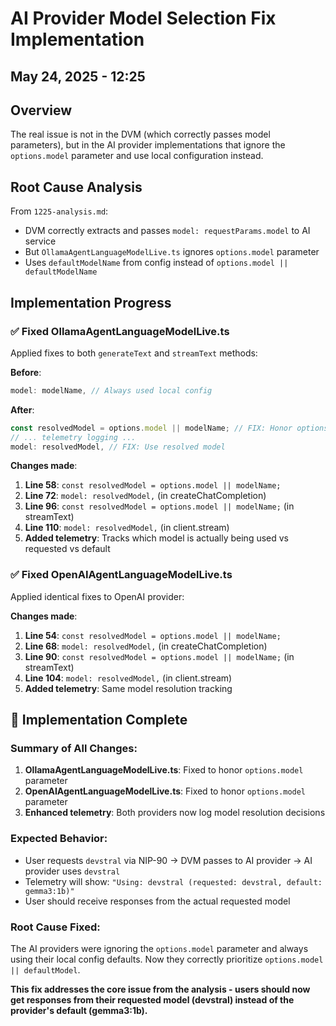 # AI Provider Model Selection Fix Implementation
## May 24, 2025 - 12:25

## Overview
The real issue is not in the DVM (which correctly passes model parameters), but in the AI provider implementations that ignore the `options.model` parameter and use local configuration instead.

## Root Cause Analysis
From `1225-analysis.md`:
- DVM correctly extracts and passes `model: requestParams.model` to AI service
- But `OllamaAgentLanguageModelLive.ts` ignores `options.model` parameter 
- Uses `defaultModelName` from config instead of `options.model || defaultModelName`

## Implementation Progress

### ✅ Fixed OllamaAgentLanguageModelLive.ts
Applied fixes to both `generateText` and `streamText` methods:

**Before**:
```typescript
model: modelName, // Always used local config
```

**After**:
```typescript
const resolvedModel = options.model || modelName; // FIX: Honor options.model
// ... telemetry logging ...
model: resolvedModel, // FIX: Use resolved model
```

**Changes made**:
1. **Line 58**: `const resolvedModel = options.model || modelName;`
2. **Line 72**: `model: resolvedModel,` (in createChatCompletion)
3. **Line 96**: `const resolvedModel = options.model || modelName;` (in streamText)  
4. **Line 110**: `model: resolvedModel,` (in client.stream)
5. **Added telemetry**: Tracks which model is actually being used vs requested vs default

### ✅ Fixed OpenAIAgentLanguageModelLive.ts  
Applied identical fixes to OpenAI provider:

**Changes made**:
1. **Line 54**: `const resolvedModel = options.model || modelName;`
2. **Line 68**: `model: resolvedModel,` (in createChatCompletion)
3. **Line 90**: `const resolvedModel = options.model || modelName;` (in streamText)
4. **Line 104**: `model: resolvedModel,` (in client.stream)
5. **Added telemetry**: Same model resolution tracking

## 🎉 Implementation Complete

### Summary of All Changes:
1. **OllamaAgentLanguageModelLive.ts**: Fixed to honor `options.model` parameter
2. **OpenAIAgentLanguageModelLive.ts**: Fixed to honor `options.model` parameter
3. **Enhanced telemetry**: Both providers now log model resolution decisions

### Expected Behavior:
- User requests `devstral` via NIP-90 → DVM passes to AI provider → AI provider uses `devstral`
- Telemetry will show: `"Using: devstral (requested: devstral, default: gemma3:1b)"`
- User should receive responses from the actual requested model

### Root Cause Fixed:
The AI providers were ignoring the `options.model` parameter and always using their local config defaults. Now they correctly prioritize `options.model || defaultModel`.

**This fix addresses the core issue from the analysis - users should now get responses from their requested model (devstral) instead of the provider's default (gemma3:1b).**